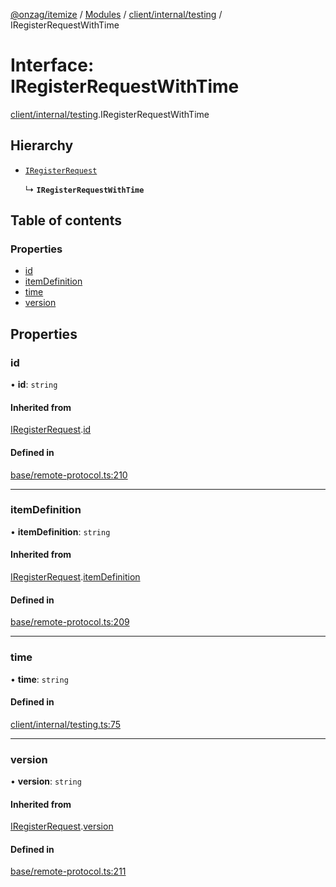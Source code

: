 [@onzag/itemize](../README.md) / [Modules](../modules.md) / [client/internal/testing](../modules/client_internal_testing.md) / IRegisterRequestWithTime

# Interface: IRegisterRequestWithTime

[client/internal/testing](../modules/client_internal_testing.md).IRegisterRequestWithTime

## Hierarchy

- [`IRegisterRequest`](base_remote_protocol.IRegisterRequest.md)

  ↳ **`IRegisterRequestWithTime`**

## Table of contents

### Properties

- [id](client_internal_testing.IRegisterRequestWithTime.md#id)
- [itemDefinition](client_internal_testing.IRegisterRequestWithTime.md#itemdefinition)
- [time](client_internal_testing.IRegisterRequestWithTime.md#time)
- [version](client_internal_testing.IRegisterRequestWithTime.md#version)

## Properties

### id

• **id**: `string`

#### Inherited from

[IRegisterRequest](base_remote_protocol.IRegisterRequest.md).[id](base_remote_protocol.IRegisterRequest.md#id)

#### Defined in

[base/remote-protocol.ts:210](https://github.com/onzag/itemize/blob/5c2808d3/base/remote-protocol.ts#L210)

___

### itemDefinition

• **itemDefinition**: `string`

#### Inherited from

[IRegisterRequest](base_remote_protocol.IRegisterRequest.md).[itemDefinition](base_remote_protocol.IRegisterRequest.md#itemdefinition)

#### Defined in

[base/remote-protocol.ts:209](https://github.com/onzag/itemize/blob/5c2808d3/base/remote-protocol.ts#L209)

___

### time

• **time**: `string`

#### Defined in

[client/internal/testing.ts:75](https://github.com/onzag/itemize/blob/5c2808d3/client/internal/testing.ts#L75)

___

### version

• **version**: `string`

#### Inherited from

[IRegisterRequest](base_remote_protocol.IRegisterRequest.md).[version](base_remote_protocol.IRegisterRequest.md#version)

#### Defined in

[base/remote-protocol.ts:211](https://github.com/onzag/itemize/blob/5c2808d3/base/remote-protocol.ts#L211)
